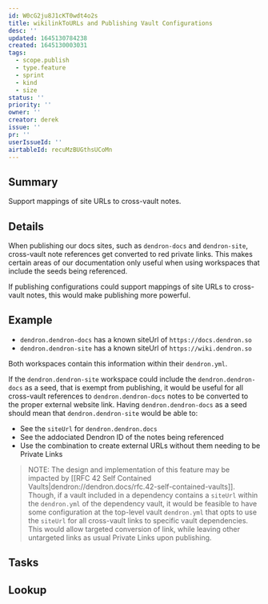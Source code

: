 ```yaml
---
id: W0cG2ju8J1cKT0wdt4o2s
title: wikilinkToURLs and Publishing Vault Configurations
desc: ''
updated: 1645130784238
created: 1645130003031
tags:
  - scope.publish
  - type.feature
  - sprint
  - kind
  - size
status: ''
priority: ''
owner: ''
creator: derek
issue: ''
pr: ''
userIssueId: ''
airtableId: recuMzBUGthsUCoMn
---
```


## Summary

Support mappings of site URLs to cross-vault notes.

## Details

When publishing our docs sites, such as `dendron-docs` and `dendron-site`, cross-vault note references get converted to red private links. This makes certain areas of our documentation only useful when using workspaces that include the seeds being referenced.

If publishing configurations could support mappings of site URLs to cross-vault notes, this would make publishing more powerful.

## Example

- `dendron.dendron-docs` has a known siteUrl of `https://docs.dendron.so`
- `dendron.dendron-site` has a known siteUrl of `https://wiki.dendron.so`

Both workspaces contain this information within their `dendron.yml`.

If the `dendron.dendron-site` workspace could include the `dendron.dendron-docs` as a seed, that is exempt from publishing, it would be useful for all cross-vault references to `dendron.dendron-docs` notes to be converted to the proper external website link. Having `dendron.dendron-docs` as a seed should mean that `dendron.dendron-site` would be able to:

- See the `siteUrl` for `dendron.dendron.docs`
- See the addociated Dendron ID of the notes being referenced
- Use the combination to create external URLs without them needing to be Private Links

> NOTE: The design and implementation of this feature may be impacted by [[RFC 42 Self Contained Vaults|dendron://dendron.docs/rfc.42-self-contained-vaults]]. Though, if a vault included in a dependency contains a `siteUrl` within the `dendron.yml` of the dependency vault, it would be feasible to have some configuration at the top-level vault `dendron.yml` that opts to use the `siteUrl` for all cross-vault links to specific vault dependencies. This would allow targeted conversion of link, while leaving other untargeted links as usual Private Links upon publishing.

## Tasks

## Lookup
